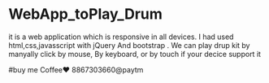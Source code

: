 # WebApp_toPlay_Drum
it is a web application which is responsive in all devices. I had used html,css,javasscript with jQuery And bootstrap .
We can play drup kit by manyally click by mouse, By keyboard, or by touch if your decice support it


#buy me Coffee❤️ 8867303660@paytm

